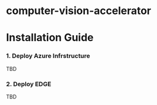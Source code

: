 # computer-vision-accelerator


# Installation Guide

### 1. Deploy Azure Infrstructure
TBD

### 2. Deploy EDGE 
TBD

##
